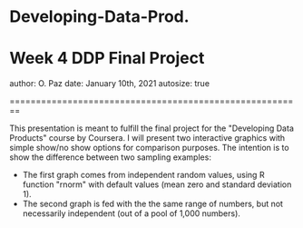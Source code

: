 # Developing-Data-Prod.

Week 4 DDP Final Project
========================================================
author: O. Paz
date: January 10th, 2021
autosize: true


========================================================

This presentation is meant to fulfill the final project for the "Developing Data Products" course by Coursera. I will present two interactive graphics with simple show/no show options for comparison purposes. The intention is to show the difference between two sampling examples:

- The first graph comes from independent random values, using R function "rnorm" with default values (mean zero and standard deviation 1).
- The second graph is fed with the the same range of numbers, but not necessarily independent (out of a pool of 1,000 numbers). 
